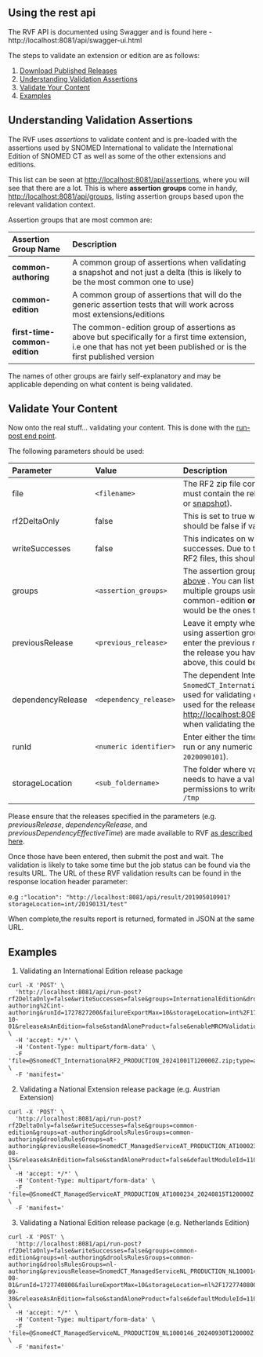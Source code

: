 
Using the rest api
--------------------

The RVF API is documented using Swagger and is found here - http://localhost:8081/api/swagger-ui.html

The steps to validate an extension or edition are as follows:

1. [Download Published Releases](download-published-releases.md)
2. [Understanding Validation Assertions](#understanding-validation-assertions)
3. [Validate Your Content](#validate-your-content)
4. [Examples](#examples)

Understanding Validation Assertions
-----------------------------------

The RVF uses _assertions_ to validate content and is pre-loaded with the assertions used by SNOMED International to validate the International Edition of SNOMED CT as well as some of the other extensions and editions.

This list can be seen at <http://localhost:8081/api/assertions>, where you will see that there are a lot. This is where **assertion groups** come in handy, <http://localhost:8081/api/groups>, listing assertion groups based upon the relevant validation context.

Assertion groups that are most common are:

|Assertion Group Name | Description |
|:------------- |:------------- |
| **common-authoring** | A common group of assertions when validating a snapshot and not just a delta (this is likely to be the most common one to use) |
| **common-edition** |  A common group of assertions that will do the generic assertion tests that will work across most extensions/editions |
| **first-time-common-edition** | The common-edition group of assertions as above but specifically for a first time extension, i.e one that has not yet been published or is the first published version |

The names of other groups are fairly self-explanatory and may be applicable depending on what content is being validated.

Validate Your Content
---------------------

Now onto the real stuff... validating your content. This is done with the [run-post end point](http://localhost:8081/api/swagger-ui.html#!/test45upload45file45controller/runPostTestPackageUsingPOST).

The following parameters should be used:

|Parameter | Value | Description | 
|:------------- |:------------- |:------------- |
| file | `<filename>` | The RF2 zip file containing the content to be validated. This must contain the relevant release type being validated ([delta](https://confluence.ihtsdotools.org/display/DOCGLOSS/delta+release) or [snapshot](https://confluence.ihtsdotools.org/display/DOCGLOSS/snapshot+release)). |
| rf2DeltaOnly | false | This is set to true when a [delta release](https://confluence.ihtsdotools.org/display/DOCGLOSS/delta+release) is being validated. This should be false if validating a [snapshot release](https://confluence.ihtsdotools.org/display/DOCGLOSS/snapshot+release). |
| writeSuccesses | false | This indicates on whether the final report should list the successes. Due to the large amount of data in the international RF2 files, this should be generally set to false. |
| groups | `<assertion_groups>` | The assertion groups to run as part of the validation, shown [above](#select-assertions) . You can list a different group if required, and separate multiple groups using commas. For most cases, first-time-common-edition **or** common-edition **or** common-authoring would be the ones to choose from. |
| previousRelease | `<previous_release>` | Leave it empty when validating without previous release (i.e using assertion group first-time-common-edition) Otherwise enter the previous release version identified by the filename of the release you have previously uploaded (using the example above, this could be `SNOMEDCT_RF2_20200301T110000Z.zip`) |
| dependencyRelease | `<dependency_release>` | The dependent International release version file name (e.g `SnomedCT_InternationalRF2_PRODUCTION_20190731T120000Z.zip`) used for validating extensions only. This is the name of the file used for the release first uploaded and listed at <http://localhost:8081/api/releases>. Note: Leave this empty when validating the international release files.|
| runId | `<numeric identifier>` | Enter either the timestamp for point that this validation is being run or any numeric identifier to be used to identify the job (e.g. `2020090101`). |
| storageLocation | `<sub_foldername>` | The folder where validation reports will be saved to. This needs to have a value and the rvf application must have permissions to write to this location. eg. `int/20190131/test` or `/tmp` |

Please ensure that the releases specified in the parameters (e.g. _previousRelease_, _dependencyRelease_, and _previousDependencyEffectiveTime_) are made available to RVF [as described here](download-published-releases.md).

Once those have been entered, then submit the post and wait. The validation is likely to take some time but the job status can be found via the results URL. The URL of these RVF validation results can be found in the response location header parameter:

e.g `:"location": "http://localhost:8081/api/result/201905010901?storageLocation=int/20190131/test"`

When complete,the results report is returned, formated in JSON at the same URL.

Examples
--------
1. Validating an International Edition release package
```curl
curl -X 'POST' \
  'http://localhost:8081/api/run-post?rf2DeltaOnly=false&writeSuccesses=false&groups=InternationalEdition&droolsRulesGroups=common-authoring%2Cint-authoring&runId=1727827200&failureExportMax=10&storageLocation=int%2F1727827200&enableDrools=false&effectiveTime=2024-10-01&releaseAsAnEdition=false&standAloneProduct=false&enableMRCMValidation=false&enableTraceabilityValidation=false&enableChangeNotAtTaskLevelValidation=false' \
  -H 'accept: */*' \
  -H 'Content-Type: multipart/form-data' \
  -F 'file=@SnomedCT_InternationalRF2_PRODUCTION_20241001T120000Z.zip;type=application/zip' \
  -F 'manifest='
  ```

2. Validating a National Extension release package (e.g. Austrian Extension)
```
curl -X 'POST' \
  'http://localhost:8081/api/run-post?rf2DeltaOnly=false&writeSuccesses=false&groups=common-edition&groups=at-authoring&droolsRulesGroups=common-authoring&droolsRulesGroups=at-authoring&previousRelease=SnomedCT_ManagedServiceAT_PRODUCTION_AT1000234_20240215T120000Z.zip&dependencyRelease=SnomedCT_InternationalRF2_PRODUCTION_20240701T120000Z.zip&runId=1723766400&failureExportMax=10&storageLocation=at%2F1723766400&enableDrools=true&effectiveTime=2024-08-15&releaseAsAnEdition=false&standAloneProduct=false&defaultModuleId=11000234105&includedModules=11000234105&enableMRCMValidation=true&enableTraceabilityValidation=false&enableChangeNotAtTaskLevelValidation=false' \
  -H 'accept: */*' \
  -H 'Content-Type: multipart/form-data' \
  -F 'file=@SnomedCT_ManagedServiceAT_PRODUCTION_AT1000234_20240815T120000Z.zip;type=application/zip' \
  -F 'manifest='
```

3. Validating a National Edition release package (e.g. Netherlands Edition)
```
curl -X 'POST' \
  'http://localhost:8081/api/run-post?rf2DeltaOnly=false&writeSuccesses=false&groups=common-edition&groups=nl-authoring&droolsRulesGroups=common-authoring&droolsRulesGroups=nl-authoring&previousRelease=SnomedCT_ManagedServiceNL_PRODUCTION_NL1000146_20240831T120000Z.zip&dependencyRelease=SnomedCT_InternationalRF2_PRODUCTION_20240901T120000Z.zip&previousDependencyEffectiveTime=2024-08-01&runId=1727740800&failureExportMax=10&storageLocation=nl%2F1727740800&enableDrools=true&effectiveTime=2024-09-30&releaseAsAnEdition=false&standAloneProduct=false&defaultModuleId=11000146104&includedModules=11000146104&enableMRCMValidation=true&enableTraceabilityValidation=false&enableChangeNotAtTaskLevelValidation=false' \
  -H 'accept: */*' \
  -H 'Content-Type: multipart/form-data' \
  -F 'file=@SnomedCT_ManagedServiceNL_PRODUCTION_NL1000146_20240930T120000Z.zip;type=application/zip' \
  -F 'manifest='